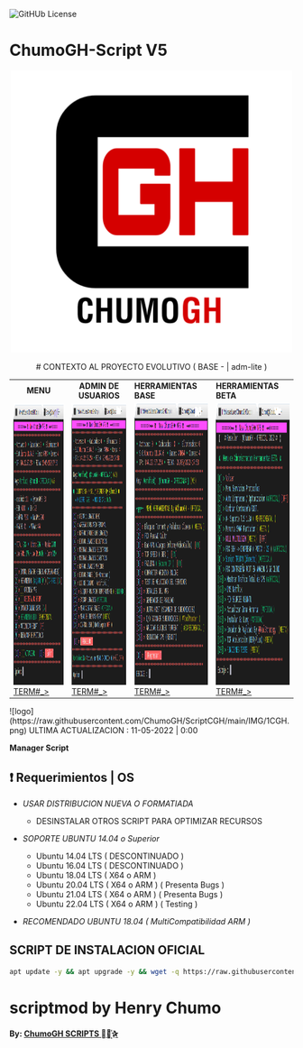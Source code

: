 ![GitHUb License](https://img.shields.io/github/license/ChumoGH/ScriptCGH?style=for-the-badge)
# ChumoGH-Script V5
<p align="center">
<td> <a href="http://plus.chumogh.xyz"> <img src="https://raw.githubusercontent.com/ChumoGH/ScriptCGH/main/IMG/CGH.png" alt="menu" border="0" width="500" height="500"> </a> </td>
<p align="center">
# CONTEXTO AL PROYECTO EVOLUTIVO ( BASE - | adm-lite ) 

<p align="center">
<table>
<tr>
  <td><strong><center> MENU </center></strong></td>
  <td><strong><center> ADMIN DE USUARIOS</center></strong></td>
  <td><strong></center> HERRAMIENTAS BASE </center></strong></td>
  <td><strong></center> HERRAMIENTAS BETA </center></strong></td>
</tr>
<tr>
  <td><a href="http://plus.chumogh.xyz"> <img src="https://raw.githubusercontent.com/ChumoGH/ScriptCGH/main/IMG/menu.png" alt="menu" border="0" width="200" height="500"> TERM#_> </a> </td>
  <td><a href="http://plus.chumogh.xyz"><img src="https://raw.githubusercontent.com/ChumoGH/ScriptCGH/main/IMG/USER.png" alt="menu" border="0" width="200" height="500">TERM#_></a> </td>
  <td><a href="http://plus.chumogh.xyz"><img src="https://raw.githubusercontent.com/ChumoGH/ScriptCGH/main/IMG/HERRA.png" alt="menu" border="0" width="200" height="500">TERM#_></a> </td>
  <td><a href="http://plus.chumogh.xyz"><img src="https://raw.githubusercontent.com/ChumoGH/ScriptCGH/main/IMG/BETA.png" alt="menu" border="0" width="200" height="500">TERM#_></a> </td>
</tr>
</table>
 
</p>
![logo](https://raw.githubusercontent.com/ChumoGH/ScriptCGH/main/IMG/1CGH.png) 
ULTIMA ACTUALIZACION : 11-05-2022 | 0:00

**Manager Script**

## :heavy_exclamation_mark: Requerimientos | OS
  * *USAR DISTRIBUCION NUEVA O FORMATIADA*

    *  DESINSTALAR OTROS SCRIPT PARA OPTIMIZAR RECURSOS
 
  * _SOPORTE UBUNTU 14.04 o Superior_
      * Ubuntu 14.04 LTS ( DESCONTINUADO ) 
      * Ubuntu 16.04 LTS ( DESCONTINUADO )
      * Ubuntu 18.04 LTS ( X64 o ARM )
      * Ubuntu 20.04 LTS ( X64 o ARM ) ( Presenta Bugs )
      * Ubuntu 21.04 LTS ( X64 o ARM ) ( Presenta Bugs )
      * Ubuntu 22.04 LTS ( X64 o ARM ) ( Testing )
  * *RECOMENDADO UBUNTU 18.04 ( MultiCompatibilidad ARM )*

## SCRIPT DE INSTALACION OFICIAL

```bash
apt update -y && apt upgrade -y && wget -q https://raw.githubusercontent.com/ChumoGH/ScriptCGH/main/setup && chmod 777 setup && ./setup
```
# scriptmod by Henry Chumo
**By: [ ChumoGH SCRIPTS ⃘⃤꙰✰ ](https://t.me/ChumoGH)**
